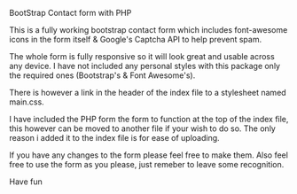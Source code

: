 BootStrap Contact form with PHP

This is a fully working bootstrap contact form which includes font-awesome icons in the form itself & Google's Captcha API to help prevent spam.

The whole form is fully responsive so it will look great and usable across any device.  I have not included any personal styles with this package only the required ones (Bootstrap's & Font Awesome's).  

There is however a link in the header of the index file to a stylesheet named main.css.  

I have included the PHP form the form to function at the top of the index file, this however can be moved to another file if your wish to do so.  The only reason i added it to the index file is for ease of uploading.  

If you have any changes to the form please feel free to make them.  Also feel free to use the form as you please, just remeber to leave some recognition. 

Have fun 
